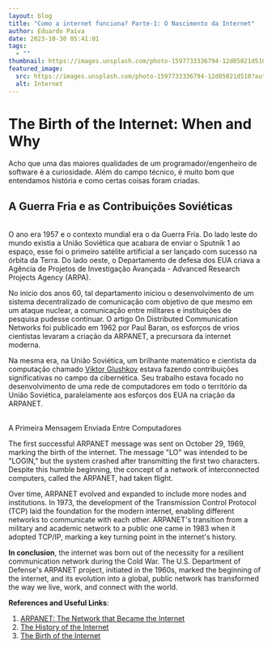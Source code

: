 ```yaml
---
layout: blog
title: "Como a internet funciona? Parte-1: O Nascimento da Internet"
author: Eduardo Paiva
date: 2023-10-30 05:41:01
tags:
  - ""
thumbnail: https://images.unsplash.com/photo-1597733336794-12d05021d510?auto=format&fit=crop&q=80&w=3474&ixlib=rb-4.0.3&ixid=M3wxMjA3fDB8MHxwaG90by1wYWdlfHx8fGVufDB8fHx8fA%3D%3D
featured_image:
  src: https://images.unsplash.com/photo-1597733336794-12d05021d510?auto=format&fit=crop&q=80&w=3474&ixlib=rb-4.0.3&ixid=M3wxMjA3fDB8MHxwaG90by1wYWdlfHx8fGVufDB8fHx8fA%3D%3D
  alt: Internet
---
```

# The Birth of the Internet: When and Why

Acho que uma das maiores qualidades de um programador/engenheiro de software é a curiosidade. Além do campo técnico, é muito bom que entendamos história e como certas coisas foram criadas. 

## A Guerra Fria e as Contribuições Soviéticas

\
O ano era 1957 e o contexto mundial era o da Guerra Fria. Do lado leste do mundo existia a União Soviética que acabara de enviar o Sputnik 1 ao espaço, esse foi o primeiro satélite artificial a ser lançado com sucesso na órbita da Terra. Do lado oeste, o Departamento de defesa dos EUA criava a Agência de Projetos de Investigação Avançada - Advanced Research Projects Agency (ARPA).

N﻿o inicio dos anos 60, tal departamento iniciou o desenvolvimento de um sistema decentralizado de comunicação com objetivo de que mesmo em um ataque nuclear, a comunicação entre militares e instituições de pesquisa pudesse continuar. O artigo On Distributed Communication Networks foi publicado em 1962 por Paul Baran, os esforços de vrios cientistas levaram a criação da ARPANET, a precursora da internet moderna.

Na mesma era, na União Soviética, um brilhante matemático e cientista da computação chamado [Viktor Glushkov](https://aeon.co/essays/how-the-soviets-invented-the-internet-and-why-it-didnt-work) estava fazendo contribuições significativas no campo da cibernética. Seu trabalho estava focado no desenvolvimento de uma rede de computadores em todo o território da União Soviética, paralelamente aos esforços dos EUA na criação da ARPANET.

\
A Primeira Mensagem Enviada Entre Computadores

The first successful ARPANET message was sent on October 29, 1969, marking the birth of the internet. The message "LO" was intended to be "LOGIN," but the system crashed after transmitting the first two characters. Despite this humble beginning, the concept of a network of interconnected computers, called the ARPANET, had taken flight.

Over time, ARPANET evolved and expanded to include more nodes and institutions. In 1973, the development of the Transmission Control Protocol (TCP) laid the foundation for the modern internet, enabling different networks to communicate with each other. ARPANET's transition from a military and academic network to a public one came in 1983 when it adopted TCP/IP, marking a key turning point in the internet's history.

**In conclusion**, the internet was born out of the necessity for a resilient communication network during the Cold War. The U.S. Department of Defense's ARPANET project, initiated in the 1960s, marked the beginning of the internet, and its evolution into a global, public network has transformed the way we live, work, and connect with the world.

**References and Useful Links**:

1. [ARPANET: The Network that Became the Internet](https://www.history.com/topics/inventions/who-invented-the-internet)
2. [The History of the Internet](https://www.internetsociety.org/internet/history-internet/)
3. [The Birth of the Internet](https://www.britannica.com/technology/Internet#&gid=2001261457)